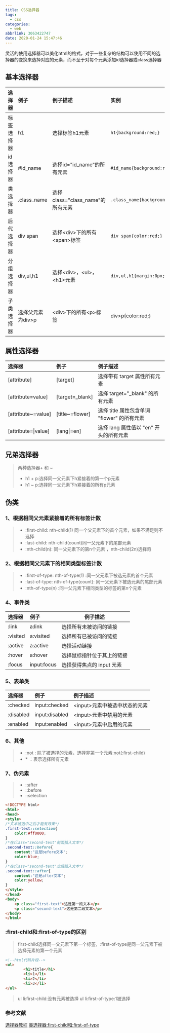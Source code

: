 ```yaml
---
title: CSS选择器
tags:
  - css
categories:
  - web
abbrlink: 3063422747
date: 2020-01-24 15:47:46
---
```


灵活的使用选择器可以美化html的格式，对于一些复杂的结构可以使用不同的选择器的变换来选择对应的元素，而不至于对每个元素添加id选择器或class选择器
<!-- more -->
## 基本选择器
选择器 |例子|例子描述|实例
:----------|:------|:------|:-------
标签选择器|h1|选择标签h1元素|```h1{background:red;}```|
id选择器|#id_name|选择id="id_name"的所有元素|```#id_name{background:red;}```|
类选择器|.class_name|选择class="class_name"的所有元素|```.class_name{background:red;}```
后代选择器|div span|选择&lt;div&gt;下的所有&lt;span&gt;标签|```div span{color:red;}```
分组选择器|div,ul,h1|选择&lt;div&gt;，&lt;ul&gt;，&lt;h1&gt;元素|```div,ul,h1{margin:0px;margin:0px}```
子类选择器|选择父元素为div>p|&lt;div&gt;下的所有&lt;p&gt;标签|div>p{color:red;}

## 属性选择器
选择器|例子|例子描述
:---------|:------|:------------
[attribute]|[target]	|选择带有 target 属性所有元素
[attribute=value]|[target=_blank]|选择 target="_blank" 的所有元素
[attribute~=value]|[title~=flower]|选择 title 属性包含单词 "flower" 的所有元素
[attribute=\|value]|[lang\|=en]	|选择 lang 属性值以 "en" 开头的所有元素


## 兄弟选择器
> 两种选择器+ 和 ~
>* h1 + p:选择同一父元素下h紧接着的第一个p元素
>* h1 ~ p:选择同一父元素下h紧接着的所有p元素



## 伪类
### 1、根据相同父元素紧接着的所有标签计数
> * :first-child: nth-child(1) 同一个父元素下的首个元素，如果不满足则不选择
> * :last-child: nth-child(count)同一父元素下的尾部元素
> * :nth-child(n):  同一父元素下的第n个元素 ，nth-child(2n)选择奇
### 2、根据相同父元素下的相同类型标签计数
> * :first-of-type: nth-of-type(1) :同一父元素下被选元素的首个元素
> * :last-of-type: nth-of-type(count):  同一父元素下被选元素的尾部元素
> * :nth-of-type(n) :同一父元素下相同类型的标签的第n个元素
### 4、事件类
选择器|例子|例子描述
:------|:------|-----
:link|a:link|选择所有未被访问的链接
:visited|a:visited|选择所有已被访问的链接
:active|a:active|选择活动链接
:hover|a:hover|选择鼠标指针位于其上的链接
:focus|input:focus|选择获得焦点的 input 元素




### 5、表单类
选择器|例子|例子描述
:-------|:------|:-----
:checked|input:checked|&lt;input&gt;元素中被选中状态的元素
:disabled|input:disabled|&lt;input&gt;元素中禁用的元素
:enabled|input:enabled|&lt;input&gt;元素中启用的元素

### 6、其他
> * :not : 除了被选择的元素，选择非第一个元素:not(:first-child)
> * \* ：表示选择所有元素
### 7、伪元素
>* ::after
>* ::before
>* ::selection
```html
<!DOCTYPE html>
<html>
<head>
<style>
/*文本被选中之后才能有效果*/
.first-text::selection{
	color:#ff0000;
}
/*在class="second-text"前面插入文本*/
.second-text::before{
	content:"这是before文本";
 	color:blue;
}
/*在class="second-text"之后插入文本*/
.second-text::after{
	content:"这是after文本";
	color:yellow;
}
</style>
</head>
<body>
	<p class="first-text">这是第一段文本</p>
	<p class="second-text">这是第二段文本</p>
</body>
</html>
```


### :first-child和:first-of-type的区别
> first-child选择同一父元素下第一个标签，:first-of-type是同一父元素下被选择元素的第一个元素
```html
<!--html代码片段-->
<ul>
 		<h1>title</h1>
		<li>1</li>
		<li>2</li>
		<li>3</li>
</ul>
```
> ul li:first-child:没有元素被选择
> ul li:first-of-type:1被选择
### 参考文献
[选择器教程](https://www.w3school.com.cn/cssref/css_selectors.asp)
[类选择器:first-child和:first-of-type](https://www.cnblogs.com/2050/p/3569509.html)